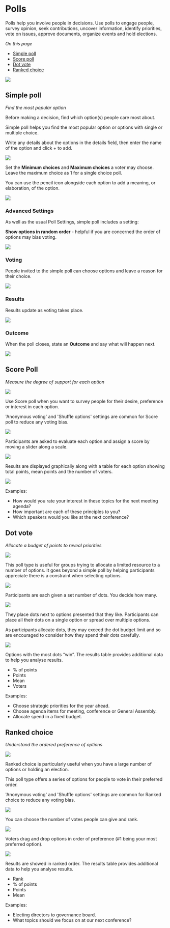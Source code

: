 # Polls

Polls help you involve people in decisions.  Use polls to engage people, survey opinion, seek contributions, uncover information, identify priorities, vote on issues, approve documents, organize events and hold elections.

*On this page*
- [Simple poll](#simple-poll)
- [Score poll](#score-poll)
- [Dot vote](#dot-vote)
- [Ranked choice](#ranked-choice)

![](polls_templates.png)

## Simple poll

_Find the most popular option_

Before making a decision, find which option(s) people care most about.

Simple poll helps you find the most popular option or options with single or multiple choice.

Write any details about the options in the details field, then enter the name of the option and click + to add.

![](new_simple_poll.png)

Set the **Minimum choices** and **Maximum choices** a voter may choose.  Leave the maximum choice as 1 for a single choice poll.

You can use the pencil icon alongside each option to add a meaning, or elaboration, of the option.

![](poll_edit_option.png)

### Advanced Settings

As well as the usual Poll Settings, simple poll includes a setting: 

**Show options in random order** - helpful if you are concerned the order of options may bias voting.

![](new_simple_poll_random.png)

### Voting

People invited to the simple poll can choose options and leave a reason for their choice.

![](new_simple_poll_voting.png)

### Results 

Results update as voting takes place.

![](poll_results.png)

### Outcome

When the poll closes, state an **Outcome** and say what will happen next.

![](poll_outcome.png)

## Score Poll

_Measure the degree of support for each option_

![](score_label.png)

Use Score poll when you want to survey people for their desire, preference or interest in each option. 

'Anonymous voting' and 'Shuffle options' settings are common for Score poll to reduce any voting bias.

![](score_options.png)

Participants are asked to evaluate each option and assign a score by moving a slider along a scale.

![](score_voting.png)

Results are displayed graphically along with a table for each option showing total points, mean points and the number of voters.

![](score_results.png)

Examples:

* How would you rate your interest in these topics for the next meeting agenda?
* How important are each of these principles to you?
* Which speakers would you like at the next conference?

## Dot vote

_Allocate a budget of points to reveal priorities_

![](dot_vote_label.png)

This poll type is useful for groups trying to allocate a limited resource to a number of options.  It goes beyond a simple poll by helping participants appreciate there is a constraint when selecting options.

![](dot_vote_options.png)

Participants are each given a set number of dots.  You decide how many.

![](dot_vote_voting.png)

They place dots next to options presented that they like.  Participants can place all their dots on a single option or spread over multiple options.  

As participants allocate dots, they may exceed the dot budget limit and so are encouraged to consider how they spend their dots carefully.

![](dot_vote_results.png)

Options with the most dots “win”.  The results table provides additional data to help you analyse results.
- % of points
- Points
- Mean
- Voters 

Examples:

* Choose strategic priorities for the year ahead.
* Choose agenda items for meeting, conference or General Assembly.
* Allocate spend in a fixed budget.

## Ranked choice

_Understand the ordered preference of options_

![](ranked_choice_label.png)

Ranked choice is particularly useful when you have a large number of options or holding an election. 

This poll type offers a series of options for people to vote in their preferred order. 

'Anonymous voting' and 'Shuffle options' settings are common for Ranked choice to reduce any voting bias.

![](ranked_choice_options.png)

You can choose the number of votes people can give and rank. 

![](ranked_choice_voting.png)

Voters drag and drop options in order of preference (#1 being your most preferred option). 

![](ranked_choice_results.png)

Results are showed in ranked order. The results table provides additional data to help you analyse results.
- Rank
- % of points
- Points
- Mean

Examples:

* Electing directors to governance board.
* What topics should we focus on at our next conference?

